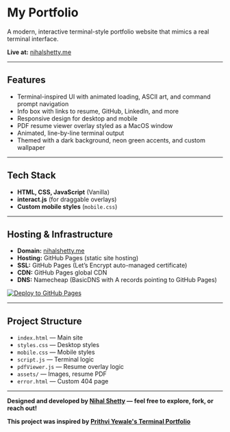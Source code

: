 # My Portfolio

A modern, interactive terminal-style portfolio website that mimics a real terminal interface.

**Live at:** [nihalshetty.me](https://nihalshetty.me)

---

## Features
- Terminal-inspired UI with animated loading, ASCII art, and command prompt navigation
- Info box with links to resume, GitHub, LinkedIn, and more
- Responsive design for desktop and mobile
- PDF resume viewer overlay styled as a MacOS window
- Animated, line-by-line terminal output
- Themed with a dark background, neon green accents, and custom wallpaper

---

## Tech Stack
- **HTML, CSS, JavaScript** (Vanilla)
- **interact.js** (for draggable overlays)
- **Custom mobile styles** (`mobile.css`)

---

## Hosting & Infrastructure
- **Domain:** [nihalshetty.me](https://nihalshetty.me)
- **Hosting:** GitHub Pages (static site hosting)
- **SSL:** GitHub Pages (Let’s Encrypt auto-managed certificate)
- **CDN:** GitHub Pages global CDN
- **DNS:** Namecheap (BasicDNS with A records pointing to GitHub Pages)

[![Deploy to GitHub Pages](https://img.shields.io/github/deployments/nihalshetty-boop/nihalshetty.me/github-pages)](https://github.com/<your-username>/<your-repo>/actions)

---

## Project Structure
- `index.html` — Main site
- `styles.css` — Desktop styles
- `mobile.css` — Mobile styles
- `script.js` — Terminal logic
- `pdfViewer.js` — Resume overlay logic
- `assets/` — Images, resume PDF
- `error.html` — Custom 404 page

---

**Designed and developed by [Nihal Shetty](https://github.com/nihalshetty-boop) — feel free to explore, fork, or reach out!** 

**This project was inspired by [Prithvi Yewale's Terminal Portfolio](https://github.com/cosmicwanderer7/Terminal-Portfolio)**
